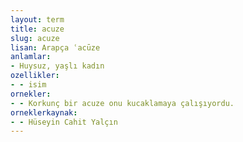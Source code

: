 ```yaml
---
layout: term
title: acuze
slug: acuze
lisan: Arapça ʿacūze
anlamlar:
- Huysuz, yaşlı kadın
ozellikler:
- - isim
ornekler:
- - Korkunç bir acuze onu kucaklamaya çalışıyordu.
orneklerkaynak:
- - Hüseyin Cahit Yalçın
---
```

